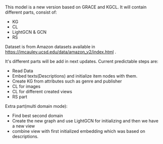 This model is a new version based on GRACE and KGCL. It will contain different parts, consist of:
* KG
* CL
* LightGCN & GCN
* RS

Dataset is from Amazon datasets available in https://jmcauley.ucsd.edu/data/amazon_v2/index.html .

It's different parts will be add in next updates. Current predictable steps are:

* Read Data
* Embed texts(Descriptions) and initialize item nodes with them.
* Create KG from attributes such as genre and publisher
* CL for images
* CL for different created views
* RS part

Extra part(multi domain mode):
* Find best second domain
* Create the new graph and use LightGCN for initializing and then we have a new view
* combine view with first initialized embedding which was based on descriptions.
